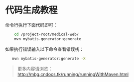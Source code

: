 # 代码生成教程

命令行执行下面代码即可：

```bash
    cd /project-root/medical-web/
    mvn mybatis-generator:generate
```

如果执行错误输入以下命令查看错误栈：

```bash
   mvn mybatis-generator:generate -X
```

> 更多内容请浏览：http://mbg.cndocs.tk/running/runningWithMaven.html